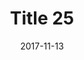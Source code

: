 ---
layout: posts
title: "Title 25"
img: "https://image.tmdb.org/t/p/w185/kPRb1mbVHGop0egQ7153y0lhzGL.jpg"
date: 2017-11-13
genre: "Comedy"
categories: Movies
tags: bollywood, shah ruch khan
published: true 
---